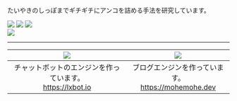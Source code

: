 たいやきのしっぽまでギチギチにアンコを詰める手法を研究しています。

![](https://github-readme-stats.mohemohe.vercel.app/api?username=mohemohe&show_icons=true&count_private=true)
![](https://github-readme-stats.mohemohe.vercel.app/api/top-langs?username=mohemohe&layout=compact&langs_count=10)
![](https://github-readme-stats.mohemohe.vercel.app/api/wakatime?username=mohemohe&layout=compact)  
![](https://github-profile-trophy.vercel.app/?username=mohemohe&column=7)

----

| [![](https://github-readme-stats.mohemohe.vercel.app/api/pin/?username=lxbot&repo=lxbot)](https://github.com/lxbot) | [![](https://github-readme-stats.mohemohe.vercel.app/api/pin/?username=mohemohe&repo=parakeet)](https://github.com/mohemohe/parakeet) |
| :----: | :----: |
| チャットボットのエンジンを作っています。<br>https://lxbot.io | ブログエンジンを作っています。<br>https://mohemohe.dev |
